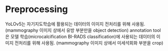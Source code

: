 # Preprocessing
YoLOv5는 자기지도학습에 활용되는 데이터의 이미지 전처리를 위해 사용됨. (mammography 이미지 상에서 유방 부분만을 object detection)
annotation tool은 모델 학습(microcalcification BI-RADS classification)에 사용되는 데이터의 이미지 전처리를 위해 사용됨. (mammography 이미지 상에서 미세석회화 부분을 crop)
